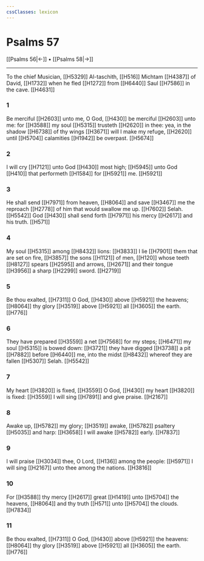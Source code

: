 ```yaml
---
cssClasses: lexicon
---
```

# Psalms 57

[[Psalms 56|←]] • [[Psalms 58|→]]

---

To the chief Musician, [[H5329]] Al-taschith, [[H516]] Michtam [[H4387]] of David, [[H1732]] when he fled [[H1272]] from [[H6440]] Saul [[H7586]] in the cave. [[H4631]]

### 1
Be merciful [[H2603]] unto me, O God, [[H430]] be merciful [[H2603]] unto me: for [[H3588]] my soul [[H5315]] trusteth [[H2620]] in thee: yea, in the shadow [[H6738]] of thy wings [[H3671]] will I make my refuge, [[H2620]] until [[H5704]] calamities [[H1942]] be overpast. [[H5674]]

### 2
I will cry [[H7121]] unto God [[H430]] most high; [[H5945]] unto God [[H410]] that performeth [[H1584]] for [[H5921]] me. [[H5921]]

### 3
He shall send [[H7971]] from heaven, [[H8064]] and save [[H3467]] me the reproach [[H2778]] of him that would swallow me up. [[H7602]] Selah. [[H5542]] God [[H430]] shall send forth [[H7971]] his mercy [[H2617]] and his truth. [[H571]]

### 4
My soul [[H5315]] among [[H8432]] lions: [[H3833]] I lie [[H7901]] them that are set on fire, [[H3857]] the sons [[H1121]] of men, [[H120]] whose teeth [[H8127]] spears [[H2595]] and arrows, [[H2671]] and their tongue [[H3956]] a sharp [[H2299]] sword. [[H2719]]

### 5
Be thou exalted, [[H7311]] O God, [[H430]] above [[H5921]] the heavens; [[H8064]] thy glory [[H3519]] above [[H5921]] all [[H3605]] the earth. [[H776]]

### 6
They have prepared [[H3559]] a net [[H7568]] for my steps; [[H6471]] my soul [[H5315]] is bowed down: [[H3721]] they have digged [[H3738]] a pit [[H7882]] before [[H6440]] me, into the midst [[H8432]] whereof they are fallen [[H5307]] Selah. [[H5542]]

### 7
My heart [[H3820]] is fixed, [[H3559]] O God, [[H430]] my heart [[H3820]] is fixed: [[H3559]] I will sing [[H7891]] and give praise. [[H2167]]

### 8
Awake up, [[H5782]] my glory; [[H3519]] awake, [[H5782]] psaltery [[H5035]] and harp: [[H3658]] I will awake [[H5782]] early. [[H7837]]

### 9
I will praise [[H3034]] thee, O Lord, [[H136]] among the people: [[H5971]] I will sing [[H2167]] unto thee among the nations. [[H3816]]

### 10
For [[H3588]] thy mercy [[H2617]] great [[H1419]] unto [[H5704]] the heavens, [[H8064]] and thy truth [[H571]] unto [[H5704]] the clouds. [[H7834]]

### 11
Be thou exalted, [[H7311]] O God, [[H430]] above [[H5921]] the heavens: [[H8064]] thy glory [[H3519]] above [[H5921]] all [[H3605]] the earth. [[H776]]